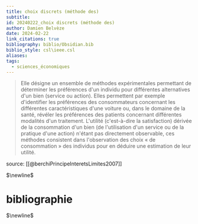 ```yaml
---
title: choix discrets (méthode des)
subtitle: 
id: 20240222_choix discrets (méthode des)
author: Damien Belvèze
date: 2024-02-22
link_citations: true
bibliography: biblio/Obsidian.bib
biblio_style: csl\ieee.csl
aliases: 
tags:
  - sciences_économiques
---
```

> Elle désigne un ensemble de méthodes expérimentales permettant de déterminer les préférences d'un individu pour différentes alternatives d'un bien (service ou action). Elles permettent par exemple d'identifier les préférences des consommateurs concernant les différentes caractéristiques d'une voiture ou, dans le domaine de la santé, révéler les préférences des patients concernant différentes modalités d'un traitement. L'utilité (c'est-à-dire la satisfaction) dérivée de la consommation d'un bien (de l'utilisation d'un service ou de la pratique d'une action) n'étant pas directement observable, ces méthodes consistent dans l'observation des choix « de consommation » des individus pour en déduire une estimation de leur utilité. 

source: [[@berchiPrincipeInteretsLimites2007]]


$\newline$
# bibliographie
$\newline$






